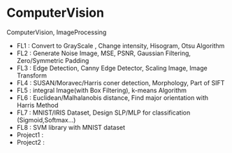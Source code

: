 # ComputerVision
ComputerVision, ImageProcessing

- FL1 : Convert to GrayScale , Change intensity, Hisogram, Otsu Algorithm
- FL2 : Generate Noise Image, MSE, PSNR, Gaussian Filtering, Zero/Symmetric Padding
- FL3 : Edge Detection, Canny Edge Detector, Scaling Image, Image Transform
- FL4 : SUSAN/Moravec/Harris coner detection, Morphology, Part of SIFT
- FL5 : integral Image(with Box Filtering), k-means Algorithm 
- FL6 : Euclidean/Malhalanobis distance, Find major orientation with Harris Method
- FL7 : MNIST/IRIS Dataset, Design SLP/MLP for classification (Sigmoid,Softmax...) 
- FL8 : SVM library with MNIST dataset
- Project1 : 
- Project2 : 

